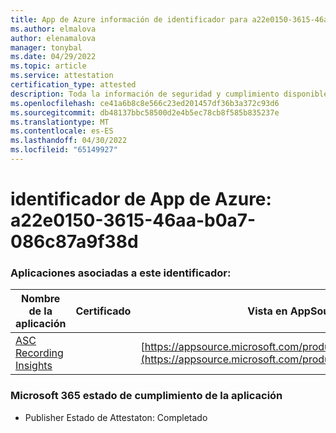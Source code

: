 ```yaml
---
title: App de Azure información de identificador para a22e0150-3615-46aa-b0a7-086c87a9f38d
ms.author: elmalova
author: elenamalova
manager: tonybal
ms.date: 04/29/2022
ms.topic: article
ms.service: attestation
certification_type: attested
description: Toda la información de seguridad y cumplimiento disponible para a22e0150-3615-46aa-b0a7-086c87a9f38d.
ms.openlocfilehash: ce41a6b8c8e566c23ed201457df36b3a372c93d6
ms.sourcegitcommit: db48137bbc58500d2e4b5ec78cb8f585b835237e
ms.translationtype: MT
ms.contentlocale: es-ES
ms.lasthandoff: 04/30/2022
ms.locfileid: "65149927"
---
```

# <a name="azure-app-id-a22e0150-3615-46aa-b0a7-086c87a9f38d"></a>identificador de App de Azure: a22e0150-3615-46aa-b0a7-086c87a9f38d


### <a name="apps-associated-with-this-id"></a>Aplicaciones asociadas a este identificador:
| **Nombre de la aplicación** | **Certificado** | **Vista en AppSource** |
|--------------|---------------|-----------------------|
| [ASC Recording Insights](../forward/WA200000708.md) |  | [https://appsource.microsoft.com/product/office/WA200000708](https://appsource.microsoft.com/product/office/WA200000708) |

### <a name="microsoft-365-app-compliance-status"></a>Microsoft 365 estado de cumplimiento de la aplicación
- Publisher Estado de Attestaton: Completado
